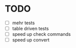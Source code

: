 # TODO
- [ ] mehr tests
- [ ] table driven tests
- [ ] speed up check commands
- [ ] speed up convert
